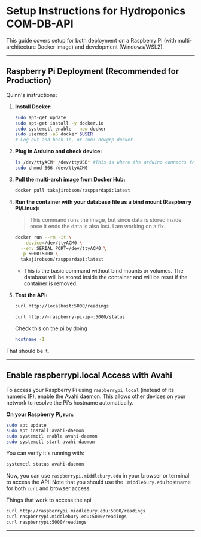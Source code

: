 # Setup Instructions for Hydroponics COM-DB-API

This guide covers setup for both deployment on a Raspberry Pi (with multi-architecture Docker image) and development (Windows/WSL2).

---

## Raspberry Pi Deployment (Recommended for Production)

Quinn's instructions:
1. **Install Docker:**
   ```bash
   sudo apt-get update
   sudo apt-get install -y docker.io
   sudo systemctl enable --now docker
   sudo usermod -aG docker $USER
   # Log out and back in, or run: newgrp docker
   ```
2. **Plug in Arduino and check device:**
   ```bash
   ls /dev/ttyACM* /dev/ttyUSB* #This is where the arduino connects from, 
   sudo chmod 666 /dev/ttyACM0
   ```
3. **Pull the multi-arch image from Docker Hub:**
   ```bash
   docker pull takajirobson/rasppardapi:latest
   ```
4. **Run the container with your database file as a bind mount (Raspberry Pi/Linux):**
   > This command runs the image, but since data is stored inside once it ends the data is also lost. I am working on a fix.

   ```bash
   docker run --rm -it \
     --device=/dev/ttyACM0 \
     --env SERIAL_PORT=/dev/ttyACM0 \
     -p 5000:5000 \
     takajirobson/rasppardapi:latest
   ```
   - This is the basic command without bind mounts or volumes. The database will be stored inside the container and will be reset if the container is removed.
5. **Test the API:**
   ```bash
   curl http://localhost:5000/readings
   
   curl http://<raspberry-pi-ip>:5000/status

   ```
   Check this on the pi by doing 
   ```bash
   hostname -I 
   ```
That should be it. 

---


## Enable raspberrypi.local Access with Avahi

To access your Raspberry Pi using `raspberrypi.local` (instead of its numeric IP), enable the Avahi daemon. This allows other devices on your network to resolve the Pi's hostname automatically.

**On your Raspberry Pi, run:**
```bash
sudo apt update
sudo apt install avahi-daemon
sudo systemctl enable avahi-daemon
sudo systemctl start avahi-daemon
```

You can verify it's running with:
```bash
systemctl status avahi-daemon
```

Now, you can use `raspberrypi.middlebury.edu` in your browser or terminal to access the API! Note that you should use the `.middlebury.edu` hostname for both `curl` and browser access.

Things that work to access the api
```bash
curl http://raspberrypi.middlebury.edu:5000/readings
curl raspberrypi.middlebury.edu:5000/readings
curl raspberrypi:5000/readings
```
---